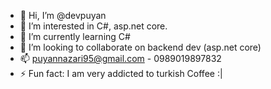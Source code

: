 - 👋 Hi, I’m @devpuyan
- 👀 I’m interested in C#, asp.net core.
- 🌱 I’m currently learning C#
- 💞️ I’m looking to collaborate on backend dev (asp.net core)
- 📫 puyannazari95@gmail.com - 0989019897832
- ⚡ Fun fact: I am very addicted to turkish Coffee :|
